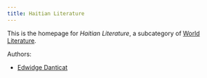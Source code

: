 ```yaml
---
title: Haitian Literature
---
```


This is the homepage for *Haitian Literature*, a subcategory of [World Literature](../world/index.html).

Authors:

- [Edwidge Danticat](danticat/index.html)
